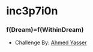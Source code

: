 # inc3p7i0n

### f(Dream)=f(WithinDream)

- Challenge By: [Ahmed Yasser](https://github.com/4hmedyasser)
